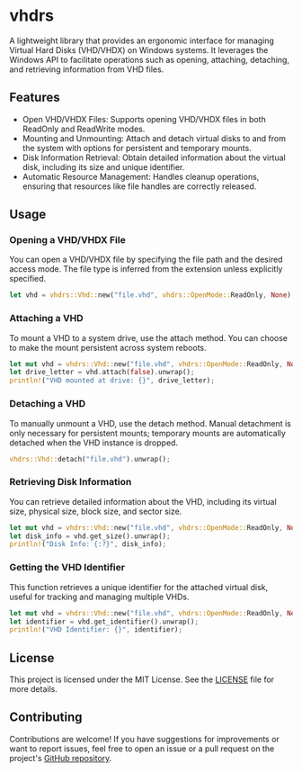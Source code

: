 # vhdrs

A lightweight library that provides an ergonomic interface for managing Virtual Hard Disks (VHD/VHDX) on Windows systems. It leverages the Windows API to facilitate operations such as opening, attaching, detaching, and retrieving information from VHD files.

## Features

- Open VHD/VHDX Files: Supports opening VHD/VHDX files in both ReadOnly and ReadWrite modes.
- Mounting and Unmounting: Attach and detach virtual disks to and from the system with options for persistent and temporary mounts.
- Disk Information Retrieval: Obtain detailed information about the virtual disk, including its size and unique identifier.
- Automatic Resource Management: Handles cleanup operations, ensuring that resources like file handles are correctly released.

## Usage

### Opening a VHD/VHDX File

You can open a VHD/VHDX file by specifying the file path and the desired access mode. The file type is inferred from the extension unless explicitly specified.

```rust
let vhd = vhdrs::Vhd::new("file.vhd", vhdrs::OpenMode::ReadOnly, None).unwrap();
```

### Attaching a VHD

To mount a VHD to a system drive, use the attach method. You can choose to make the mount persistent across system reboots.

```rust
let mut vhd = vhdrs::Vhd::new("file.vhd", vhdrs::OpenMode::ReadOnly, None).unwrap();
let drive_letter = vhd.attach(false).unwrap();
println!("VHD mounted at drive: {}", drive_letter);
```

### Detaching a VHD

To manually unmount a VHD, use the detach method. Manual detachment is only necessary for persistent mounts; temporary mounts are automatically detached when the VHD instance is dropped.

```rust
vhdrs::Vhd::detach("file.vhd").unwrap();
```

### Retrieving Disk Information

You can retrieve detailed information about the VHD, including its virtual size, physical size, block size, and sector size.

```rust
let mut vhd = vhdrs::Vhd::new("file.vhd", vhdrs::OpenMode::ReadOnly, None).unwrap();
let disk_info = vhd.get_size().unwrap();
println!("Disk Info: {:?}", disk_info);
```

### Getting the VHD Identifier

This function retrieves a unique identifier for the attached virtual disk, useful for tracking and managing multiple VHDs.

```rust
let mut vhd = vhdrs::Vhd::new("file.vhd", vhdrs::OpenMode::ReadOnly, None).unwrap();
let identifier = vhd.get_identifier().unwrap();
println!("VHD Identifier: {}", identifier);
```

## License

This project is licensed under the MIT License. See the [LICENSE](LICENSE.md) file for more details.

## Contributing

Contributions are welcome! If you have suggestions for improvements or want to report issues, feel free to open an issue or a pull request on the project's [GitHub repository](https://github.com/samvdst/vhdrs).
